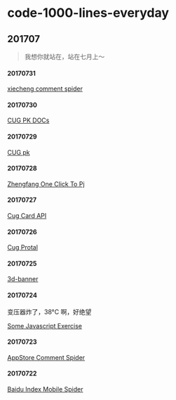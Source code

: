 # code-1000-lines-everyday


## 201707
> 我想你就站在，站在七月上～

#### 20170731
[xiecheng comment spider](./201707/20170731)

#### 20170730
[CUG PK DOCs](./201707/20170730)

#### 20170729
[CUG pk](./201707/20170729)

#### 20170728
[Zhengfang One Click To Pj](./201707/20170728)

#### 20170727
[Cug Card API](./201707/20170727)

#### 20170726
[Cug Protal](./201707/20170726)
 
#### 20170725
[3d-banner](./201707/20170725)

#### 20170724
变压器炸了，38°C 啊，好绝望

[Some Javascript Exercise](./201707/20170724)

#### 20170723
[AppStore Comment Spider](./201707/20170723)

#### 20170722
[Baidu Index Mobile Spider](./201707/20170722/baidu-index-mobile-spider)


